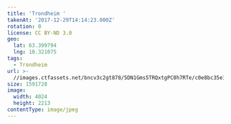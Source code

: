 ```yaml
---
title: 'Trondheim '
takenAt: '2017-12-29T14:14:23.000Z'
rotation: 0
license: CC BY-ND 3.0
geo:
  lat: 63.399794
  lng: 10.321075
tags:
  - Trondheim
url: >-
  //images.ctfassets.net/bncv3c2gt878/5DN1Gms5TRQxtgPC0h7RTe/c0e8bc35e17819ff56b50b3ad68b0dbf/trondheim_27597301349_o
size: 1591728
image:
  width: 4024
  height: 2213
contentType: image/jpeg
---
```


